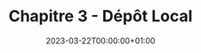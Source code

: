 ---
title: "Chapitre 3 - Dépôt Local"
date: 2023-03-22T00:00:00+01:00
description: "Gérer un dépôt local : créer un dépôt, écrire des commits, gérer des branches multiples (fusions, patchs et cherry picks, résolution de conflits...), consulter et manipuler l'historique (amender des commits, rebasages...)"
menu:
    sidebar:
        name: 3 - Dépôt Local
        identifier: local-repo
        parent: git
        weight: 300
---